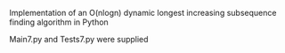 Implementation of an O(nlogn) dynamic longest increasing subsequence finding algorithm in Python

Main7.py and Tests7.py were supplied


